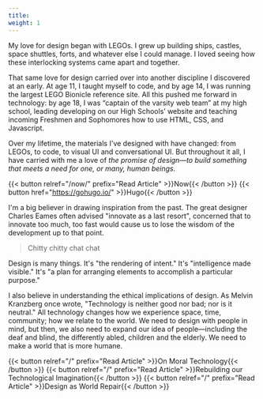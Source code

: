 ```yaml
---
title:
weight: 1
---
```


My love for design began with LEGOs. I grew up building ships, castles, space shuttles, forts, and whatever else I could manage. I loved seeing how these interlocking systems came apart and together.

That same love for design carried over into another discipline I discovered at an early. At age 11, I taught myself to code, and by age 14, I was running the largest LEGO Bionicle reference site. All this pushed me forward in technology: by age 18, I was “captain of the varsity web team” at my high school, leading developing on our High Schools’ website and teaching incoming Freshmen and Sophomores how to use HTML, CSS, and Javascript.

Over my lifetime, the materials I've designed with have changed: from LEGOs, to code, to visual UI and conversational UI. But throughout it all, I have carried with me a love of *the promise of design—to build something that meets a need for one, or many, human beings.*

{{< button relref="/now/" prefix="Read Article" >}}Now{{< /button >}}
{{< button href="https://gohugo.io/" >}}Hugo{{< /button >}}

I'm a big believer in drawing inspiration from the past. The great designer Charles Eames often advised "innovate as a last resort", concerned that to innovate too much, too fast would cause us to lose the wisdom of the development up to that point.

> Chitty chitty chat chat

Design is many things. It's "the rendering of intent." It's "intelligence made visible." It's "a plan for arranging elements to accomplish a particular purpose."
    
I also believe in understanding the ethical implications of design. As Melvin Kranzberg once wrote, "Technology is neither good nor bad; nor is it neutral." All technology changes how we experience space, time, community; how we relate to the world. We need to design with people in mind, but then, we also need to expand our idea of people—including the deaf and blind, the differently abled, children and the elderly. We need to make a world that is more humane.

{{< button relref="/" prefix="Read Article" >}}On Moral Technology{{< /button >}}
{{< button relref="/" prefix="Read Article" >}}Rebuilding our Technological Imagination{{< /button >}}
{{< button relref="/" prefix="Read Article" >}}Design as World Repair{{< /button >}}
